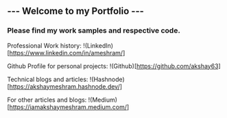 ## --- Welcome to my Portfolio ---

### Please find my work samples and respective code.

Professional Work history:
!(LinkedIn)[https://www.linkedin.com/in/ameshram/]

Github Profile for personal projects:
!(Github)[https://github.com/akshay63]

Technical blogs and articles:
!(Hashnode)[https://akshaymeshram.hashnode.dev/]

For other articles and blogs:
!(Medium)[https://iamakshaymeshram.medium.com/]
